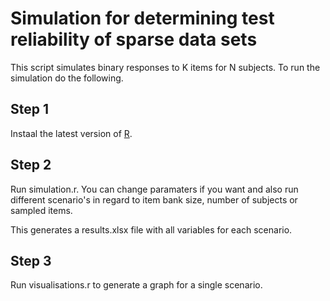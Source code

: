 # Simulation for determining test reliability of sparse data sets

This script simulates binary responses to K items for N subjects. To run the simulation do the following.

## Step 1

Instaal the latest version of [R](http://cran.r-project.org).

## Step 2

Run simulation.r. You can change paramaters if you want and also run different scenario's in regard to item bank size, number of subjects or sampled items.

This generates a results.xlsx file with all variables for each scenario.

## Step 3

Run visualisations.r to generate a graph for a single scenario.

